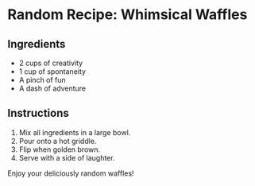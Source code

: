 # Random Recipe: Whimsical Waffles

## Ingredients

- 2 cups of creativity
- 1 cup of spontaneity
- A pinch of fun
- A dash of adventure

## Instructions

1. Mix all ingredients in a large bowl.
2. Pour onto a hot griddle.
3. Flip when golden brown.
4. Serve with a side of laughter.

Enjoy your deliciously random waffles!
